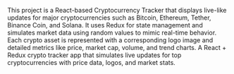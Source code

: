 This project is a React-based Cryptocurrency Tracker that displays live-like updates for major cryptocurrencies such as Bitcoin, Ethereum, Tether, Binance Coin, and Solana. 
It uses Redux for state management and simulates market data using random values to mimic real-time behavior.
Each crypto asset is represented with a corresponding logo image and detailed metrics like price, market cap, volume, and trend charts.
A React + Redux crypto tracker app that simulates live updates for top cryptocurrencies with price data, logos, and market stats.


